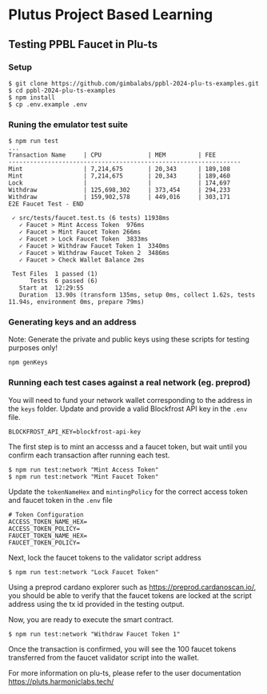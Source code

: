 # Plutus Project Based Learning 
## Testing PPBL Faucet in Plu-ts
### Setup
```
$ git clone https://github.com/gimbalabs/ppbl-2024-plu-ts-examples.git
$ cd ppbl-2024-plu-ts-examples
$ npm install
$ cp .env.example .env
```

### Runing the emulator test suite
```
$ npm run test
...
Transaction Name     | CPU             | MEM         | FEE       
-----------------------------------------------------------------
Mint                 | 7,214,675       | 20,343      | 189,108 
Mint                 | 7,214,675       | 20,343      | 189,460 
Lock                 |                 |             | 174,697 
Withdraw             | 125,698,302     | 373,454     | 294,233 
Withdraw             | 159,902,578     | 449,016     | 303,171 
E2E Faucet Test - END

 ✓ src/tests/faucet.test.ts (6 tests) 11938ms
   ✓ Faucet > Mint Access Token  976ms
   ✓ Faucet > Mint Faucet Token 266ms
   ✓ Faucet > Lock Faucet Token  3833ms
   ✓ Faucet > Withdraw Faucet Token 1  3340ms
   ✓ Faucet > Withdraw Faucet Token 2  3486ms
   ✓ Faucet > Check Wallet Balance 2ms

 Test Files  1 passed (1)
      Tests  6 passed (6)
   Start at  12:29:55
   Duration  13.90s (transform 135ms, setup 0ms, collect 1.62s, tests 11.94s, environment 0ms, prepare 79ms)
```

### Generating keys and an address
Note: Generate the private and public keys using these scripts for testing purposes only!
```
npm genKeys
```


### Running each test cases against a real network (eg. preprod)
You will need to fund your network wallet corresponding to the address in the ```keys``` folder. Update and provide a valid Blockfrost API key in the ```.env``` file.
```
BLOCKFROST_API_KEY=blockfrost-api-key
```

The first step is to mint an accesss and a faucet token, but wait until you confirm each transaction after running each test.
```
$ npm run test:network "Mint Access Token"
$ npm run test:network "Mint Faucet Token"
```

Update the ```tokenNameHex``` and ```mintingPolicy``` for the correct access token and faucet token in the ```.env``` file
```
# Token Configuration
ACCESS_TOKEN_NAME_HEX=
ACCESS_TOKEN_POLICY=
FAUCET_TOKEN_NAME_HEX=
FAUCET_TOKEN_POLICY=
```

Next, lock the faucet tokens to the validator script address
```
$ npm run test:network "Lock Faucet Token"
```

Using a preprod cardano explorer such as https://preprod.cardanoscan.io/, you should be able to verify that the faucet tokens are locked at the script address using the tx id provided in the testing output.

Now, you are ready to execute the smart contract.
```
$ npm run test:network "Withdraw Faucet Token 1"
```

Once the transaction is confirmed, you will see the 100 faucet tokens transferred from the faucet validator script into the wallet.


For more information on plu-ts, please refer to the user documentation https://pluts.harmoniclabs.tech/



